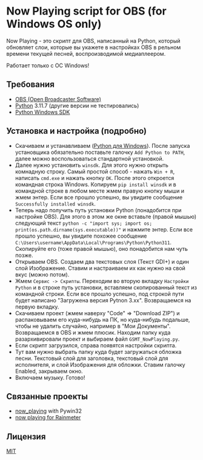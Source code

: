# Now Playing script for OBS (for Windows OS only)

Now Playing - это скрипт для OBS, написанный на Python, который обновляет слои, которые вы укажете в настройках OBS в рельном времени текущей песней, воспроизводимой медиаплеером.

Работает только с ОС Windows!

## Требования

- [OBS (Open Broadcaster Software)](https://obsproject.com/ru)
- [Python](https://www.python.org/) 3.11.7 (другие версии не тестировались)
- [Python Windows SDK](https://pypi.org/project/winsdk/)

## Установка и настройка (подробно)

- Скачиваем и устанавливаем ([Python для Windows](https://www.python.org/ftp/python/3.11.7/python-3.11.7-amd64.exe)). После запуска установщика обязательно поставьте галочку `Add Python to PATH`, далее можно воспользоваться стандартной установкой.
- Далее нужно установить `winsdk`. Для этого нужно открыть комнадную строку. Самый простой способ - нажать `Win + R`, написать `cmd.exe` и нажать кнопку `OK`. После этого откроется командная строка Windows. Копируем `pip install winsdk` и в командной строке в любом месте жмем правую кнопку мыши и жмем энтер. Если все прошло успешно, вы увидите сообщение `Successfully installed winsdk`.
- Теперь надо получить путь установки Python (понадобится при настройке OBS). Для этого в этом же окне вставьте (правой мышью) следующий текст `python -c "import sys; import os; print(os.path.dirname(sys.executable))"` и нажмите энтер. Если все прошло успешно, вы увидите похожее сообщение `C:\Users\username\AppData\Local\Programs\Python\Python311`. Скопируйте его (тоже правой мышью), оно понадобится нам чуть позже.
- Открываем OBS. Создаем два текстовых слоя (Текст GDI+) и один слой Изображение. Ставим и настраиваем их как нужно на свой вкус (можно потом).
- Жмем `Сервис -> Скрипты`. Переходим во вторую вкладку `Настройки Python` и в строке путь установки, вставляем скопированный текст из командной строки. Если все прошло успешно, под строкой пути будет написано "Загружена версия Pytnon 3.xx". Возвращаемся на первую вкладку.
- Скачиваем проект (жмем наверху "Code" => "Download ZIP") и распаковываем его куда-нибудь на ПК, но куда-нибудь подальше, чтобы не удалить случайно, например в "Мои Документы". Возвращаемся в OBS и жмем плюсик. Находим папку куда разархивировали проект и выбираем файл `GSMT_NowPlaying.py`.
- Если скрипт загрузился, справа появятся настройки скрипта.
- Тут вам нужно выбрать папку куда будет загружаться обложка песни. Текстовый слой для заголовка, текстовый слой для исполнителя, и слой Изображения для обложки. Ставим галочку Enabled, закрываем окно.
- Включаем музыку. Готово!

## Связанные проекты

- [now_playing](https://github.com/rsp4jack/now_playing) with Pywin32
- [now playing for Rainmeter](https://forum.rainmeter.net/viewtopic.php?t=37088&start=50#p219668)

## Лицензия

[MIT](https://choosealicense.com/licenses/mit/)
